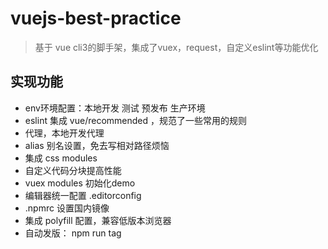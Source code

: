 # vuejs-best-practice
 > 基于 vue cli3的脚手架，集成了vuex，request，自定义eslint等功能优化
## 实现功能
* env环境配置：本地开发 测试 预发布 生产环境
* eslint 集成 vue/recommended ，规范了一些常用的规则
* 代理，本地开发代理
* alias 别名设置，免去写相对路径烦恼
* 集成 css modules
* 自定义代码分块提高性能
* vuex modules 初始化demo
* 编辑器统一配置 .editorconfig
* .npmrc 设置国内镜像
* 集成 polyfill 配置，兼容低版本浏览器
* 自动发版： npm run tag
